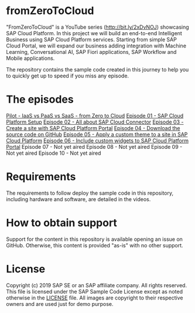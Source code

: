 # fromZeroToCloud
"FromZeroToCloud" is a YouTube series (http://bit.ly/2xDvNOJ) showcasing SAP Cloud Platform.
In this project we will build an end-to-end Intelligent Business using SAP Cloud Platform services.
Starting from simple SAP Cloud Portal, we will expand our business adding integration with Machine Learning, Conversational AI, SAP Fiori applications, SAP Workflow and Mobile applications.

The repository contains the sample code created in this journey to help you to quickly get up to speed if you miss any episode.

# The episodes
[Pilot - IaaS vs PaaS vs SaaS - from Zero to Cloud](https://youtu.be/80WIFfdOlN0)
[Episode 01 - SAP Cloud Platform Setup](https://youtu.be/L1ayHeOrWeY)
[Episode 02 - All about SAP Cloud Connector](https://youtu.be/ZYGu3Opqdd4)
[Episode 03 - Create a site with SAP Cloud Platform Portal](https://youtu.be/25pAmIIfK2I)
[Episode 04 - Download the source code on GitHub](https://youtu.be/Njv-9lpDnDg)
[Episode 05 - Apply a custom theme to a site in SAP Cloud Platform](https://youtu.be/vPzp3MP2ysM)
[Episode 06 - Include custom widgets to SAP Cloud Platform Portal](https://youtu.be/J3yLupNIHo4)
Episode 07 - Not yet aired
Episode 08 - Not yet aired
Episode 09 - Not yet aired
Episode 10 - Not yet aired

# Requirements
The requirements to follow deploy the sample code in this repository, including hardware and software, are detailed in the videos.

# How to obtain support
Support for the content in this repository is available opening an issue on GitHub. Otherwise, this content is provided "as-is" with no other support.

# License
Copyright (c) 2019 SAP SE or an SAP affiliate company. All rights reserved.
This file is licensed under the SAP Sample Code License except as noted otherwise in the [LICENSE](LICENSE) file.
All images are copyright to their respective owners and are used just for demo purpose.
